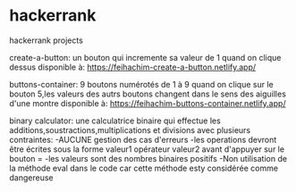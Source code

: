 # hackerrank
hackerrank projects

create-a-button:
un bouton qui incremente sa valeur de 1 quand on clique dessus disponible à:
https://feihachim-create-a-button.netlify.app/

buttons-container:
9 boutons numérotés de 1 à 9
quand on clique sur le bouton 5,les valeurs des autrs boutons changent dans le sens des aiguilles d'une montre disponible à:
https://feihachim-buttons-container.netlify.app/

binary calculator:
une calculatrice binaire qui effectue les additions,soustractions,multiplications et divisions avec plusieurs contraintes:
-AUCUNE gestion des cas d'erreurs
-les operations devront être écrites sous la forme valeur1 opérateur valeur2 avant d'appuyer sur le bouton =
-les valeurs sont des nombres binaires positifs
-Non utilisation de la méthode eval dans le code car cette méthode esty considérée comme dangereuse
